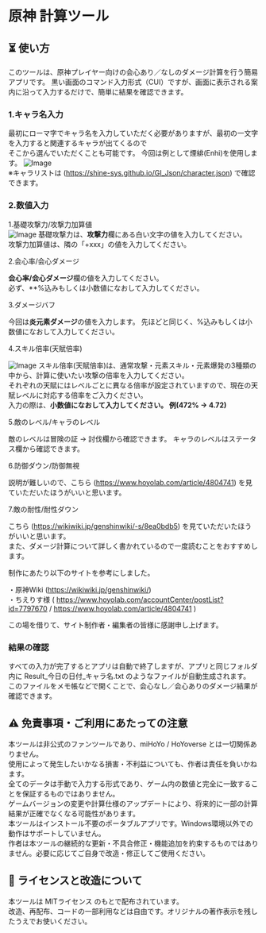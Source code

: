 # 原神 計算ツール
## ⏳️ 使い方
このツールは、原神プレイヤー向けの会心あり／なしのダメージ計算を行う簡易アプリです。
黒い画面のコマンド入力形式（CUI）ですが、画面に表示される案内に沿って入力するだけで、簡単に結果を確認できます。

### 1.キャラ名入力
最初にローマ字でキャラ名を入力していただく必要がありますが、最初の一文字を入力すると関連するキャラが出てくるので  
そこから選んでいただくことも可能です。
今回は例として煙緋(Enhi)を使用します。
![Image](https://github.com/user-attachments/assets/2e23ff60-2783-4048-b909-8ad58e697400)  
※キャラリストは (https://shine-sys.github.io/GI_Json/character.json) で確認できます。
### 2.数値入力  
1.基礎攻撃力/攻撃力加算値  
![Image](https://github.com/user-attachments/assets/70338dd8-cb6f-4b07-ae1f-a278d0325899)
基礎攻撃力は、**攻撃力**欄にある白い文字の値を入力してください。  
攻撃力加算値は、隣の「+xxx」の値を入力してください。  

2.会心率/会心ダメージ

**会心率/会心ダメージ**欄の値を入力してください。  
必ず、**%込みもしくは小数値になおして入力してください。 


3.ダメージバフ

今回は**炎元素ダメージ**の値を入力します。
先ほどと同じく、%込みもしくは小数値になおして入力してください。  


4.スキル倍率(天賦倍率)

![Image](https://github.com/user-attachments/assets/f7c1f8c6-4059-4f7a-9c5a-54237674096d)
スキル倍率(天賦倍率)は、通常攻撃・元素スキル・元素爆発の3種類の中から、計算に使いたい攻撃の倍率を入力してください。  
それぞれの天賦にはレベルごとに異なる倍率が設定されていますので、現在の天賦レベルに対応する倍率をご入力ください。  
入力の際は、**小数値になおして入力してください。 例(472% -> 4.72)**  

5.敵のレベル/キャラのレベル

敵のレベルは冒険の証 -> 討伐欄から確認できます。
キャラのレベルはステータス欄から確認できます。

6.防御ダウン/防御無視

説明が難しいので、こちら (https://www.hoyolab.com/article/4804741) を見ていただいたほうがいいと思います。

7.敵の耐性/耐性ダウン

こちら (https://wikiwiki.jp/genshinwiki/-s/8ea0bdb5) を見ていただいたほうがいいと思います。  
また、ダメージ計算について詳しく書かれているので一度読むことをおすすめします。

制作にあたり以下のサイトを参考にしました。  

・原神Wiki (https://wikiwiki.jp/genshinwiki/)  
・ちえりす様 ( https://www.hoyolab.com/accountCenter/postList?id=7797670 / https://www.hoyolab.com/article/4804741 )  

この場を借りて、サイト制作者・編集者の皆様に感謝申し上げます。  

### 結果の確認  

すべての入力が完了するとアプリは自動で終了しますが、アプリと同じフォルダ内に
Result_今日の日付_キャラ名.txt のようなファイルが自動生成されます。
このファイルをメモ帳などで開くことで、会心なし／会心ありのダメージ結果が確認できます。

## ⚠️ 免責事項・ご利用にあたっての注意
本ツールは非公式のファンツールであり、miHoYo / HoYoverse とは一切関係ありません。  
使用によって発生したいかなる損害・不利益についても、作者は責任を負いかねます。  
全てのデータは手動で入力する形式であり、ゲーム内の数値と完全に一致することを保証するものではありません。  
ゲームバージョンの変更や計算仕様のアップデートにより、将来的に一部の計算結果が正確でなくなる可能性があります。  
本ツールはインストール不要のポータブルアプリです。Windows環境以外での動作はサポートしていません。  
作者は本ツールの継続的な更新・不具合修正・機能追加を約束するものではありません。必要に応じてご自身で改造・修正してご使用ください。  
## 🔧 ライセンスと改造について  
本ツールは MITライセンス のもとで配布されています。  
改造、再配布、コードの一部利用などは自由です。オリジナルの著作表示を残したうえでお使いください。  
